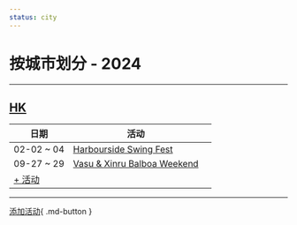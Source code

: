 ```yaml
---
status: city
---
```


# 按城市划分 - 2024

---

## [HK](HK.md)

| 日期 | 活动 | |
| --- | --- | --- |
| 02-02 ~ 04 | [Harbourside Swing Fest](harbourside-swing-fest.md) |  |
| 09-27 ~ 29 | [Vasu & Xinru Balboa Weekend](vasu-n-xinru-balboa-weekend.md) |  |
| [+ 活动](https://github.com/swingdance/events/issues/new?assignees=&labels=add+event&projects=&template=02-add_entity.yml&title=Add%20Event%3A%20zh_HK%20%E2%80%A2%20%3CName%3E&region=zh_HK&province=HK&city=HK&org_id=)

---

[添加活动](https://github.com/swingdance/events/issues/new?assignees=&labels=add+event&projects=&template=02-add_entity.yml&title=Add%20Event%3A%20zh_HK%20%E2%80%A2%20%3CName%3E&region=zh_HK&province=&city=&org_id=){ .md-button }
